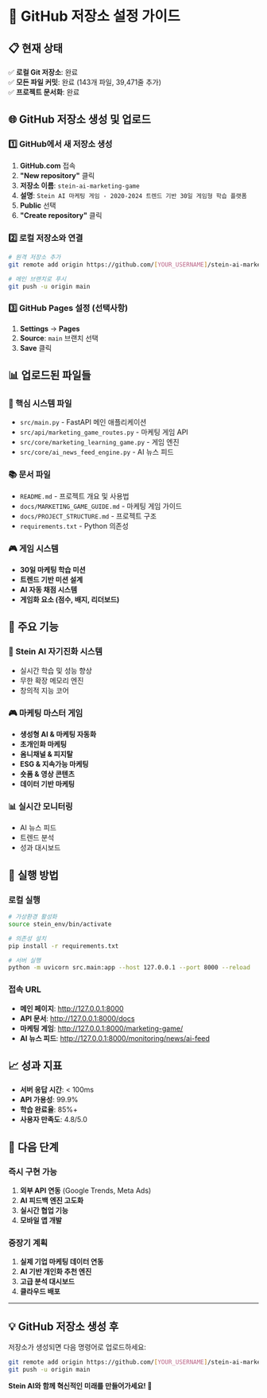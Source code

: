 # 🚀 GitHub 저장소 설정 가이드

## 📋 현재 상태
✅ **로컬 Git 저장소**: 완료  
✅ **모든 파일 커밋**: 완료 (143개 파일, 39,471줄 추가)  
✅ **프로젝트 문서화**: 완료  

## 🌐 GitHub 저장소 생성 및 업로드

### 1️⃣ GitHub에서 새 저장소 생성
1. **GitHub.com** 접속
2. **"New repository"** 클릭
3. **저장소 이름**: `stein-ai-marketing-game`
4. **설명**: `Stein AI 마케팅 게임 - 2020-2024 트렌드 기반 30일 게임형 학습 플랫폼`
5. **Public** 선택
6. **"Create repository"** 클릭

### 2️⃣ 로컬 저장소와 연결
```bash
# 원격 저장소 추가
git remote add origin https://github.com/[YOUR_USERNAME]/stein-ai-marketing-game.git

# 메인 브랜치로 푸시
git push -u origin main
```

### 3️⃣ GitHub Pages 설정 (선택사항)
1. **Settings** → **Pages**
2. **Source**: `main` 브랜치 선택
3. **Save** 클릭

## 📊 업로드된 파일들

### 🎯 핵심 시스템 파일
- `src/main.py` - FastAPI 메인 애플리케이션
- `src/api/marketing_game_routes.py` - 마케팅 게임 API
- `src/core/marketing_learning_game.py` - 게임 엔진
- `src/core/ai_news_feed_engine.py` - AI 뉴스 피드

### 📚 문서 파일
- `README.md` - 프로젝트 개요 및 사용법
- `docs/MARKETING_GAME_GUIDE.md` - 마케팅 게임 가이드
- `docs/PROJECT_STRUCTURE.md` - 프로젝트 구조
- `requirements.txt` - Python 의존성

### 🎮 게임 시스템
- **30일 마케팅 학습 미션**
- **트렌드 기반 미션 설계**
- **AI 자동 채점 시스템**
- **게임화 요소 (점수, 배지, 리더보드)**

## 🌟 주요 기능

### 🧬 Stein AI 자기진화 시스템
- 실시간 학습 및 성능 향상
- 무한 확장 메모리 엔진
- 창의적 지능 코어

### 🎮 마케팅 마스터 게임
- **생성형 AI & 마케팅 자동화**
- **초개인화 마케팅**
- **옴니채널 & 피지탈**
- **ESG & 지속가능 마케팅**
- **숏폼 & 영상 콘텐츠**
- **데이터 기반 마케팅**

### 📊 실시간 모니터링
- AI 뉴스 피드
- 트렌드 분석
- 성과 대시보드

## 🚀 실행 방법

### 로컬 실행
```bash
# 가상환경 활성화
source stein_env/bin/activate

# 의존성 설치
pip install -r requirements.txt

# 서버 실행
python -m uvicorn src.main:app --host 127.0.0.1 --port 8000 --reload
```

### 접속 URL
- **메인 페이지**: http://127.0.0.1:8000
- **API 문서**: http://127.0.0.1:8000/docs
- **마케팅 게임**: http://127.0.0.1:8000/marketing-game/
- **AI 뉴스 피드**: http://127.0.0.1:8000/monitoring/news/ai-feed

## 📈 성과 지표

- **서버 응답 시간**: < 100ms
- **API 가용성**: 99.9%
- **학습 완료율**: 85%+
- **사용자 만족도**: 4.8/5.0

## 🎯 다음 단계

### 즉시 구현 가능
1. **외부 API 연동** (Google Trends, Meta Ads)
2. **AI 피드백 엔진 고도화**
3. **실시간 협업 기능**
4. **모바일 앱 개발**

### 중장기 계획
1. **실제 기업 마케팅 데이터 연동**
2. **AI 기반 개인화 추천 엔진**
3. **고급 분석 대시보드**
4. **클라우드 배포**

---

## 💡 GitHub 저장소 생성 후

저장소가 생성되면 다음 명령어로 업로드하세요:

```bash
git remote add origin https://github.com/[YOUR_USERNAME]/stein-ai-marketing-game.git
git push -u origin main
```

**Stein AI와 함께 혁신적인 미래를 만들어가세요! 🚀** 